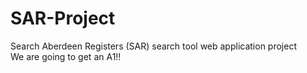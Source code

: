 # SAR-Project
Search Aberdeen Registers (SAR) search tool web application project
<br> We are going to get an A1!!
